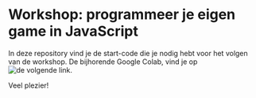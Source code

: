# Workshop: programmeer je eigen game in JavaScript

In deze repository vind je de start-code die je nodig hebt voor het volgen van de workshop.
De bijhorende Google Colab, vind je op ![de volgende link](https://samvb95.github.io/workshop-game-js/#0).

Veel plezier!